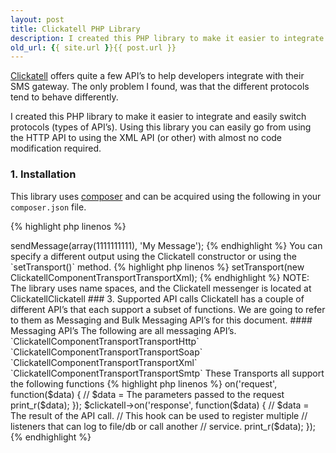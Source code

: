 ```yaml
---
layout: post
title: Clickatell PHP Library
description: I created this PHP library to make it easier to integrate and easily switch protocols (types of API’s). Using this library you can easily go from using the HTTP API to using the XML API (or other) with almost no code modification required.
old_url: {{ site.url }}{{ post.url }}
---
```


[Clickatell](http://www.clickatell.com) offers quite a few API’s to help developers integrate with their SMS gateway. The only problem I found, was that the different protocols tend to behave differently.

I created this PHP library to make it easier to integrate and easily switch protocols (types of API’s). Using this library you can easily go from using the HTTP API to using the XML API (or other) with almost no code modification required.

### 1. Installation

This library uses [composer](http://www.getcomposer.org/) and can be acquired using the following in your `composer.json` file.

{% highlight php linenos %}
<?php
{
    "require": {
        "arcturial/clickatell": "*"
    }
}
{% endhighlight %}

### 2. Usage

The Clickatell library allows you specify several ways to connect to Clickatell. The current ones supported are HTTP and XML. These connections are called ‘Transports’. The default transport is **HTTP**.

{% highlight php linenos %}
<?php
$clickatell = new Clickatell($username, $password, $apiID);
$clickatell->sendMessage(array(1111111111), 'My Message');
{% endhighlight %}

You can specify a different output using the Clickatell constructor or using the `setTransport()` method.

{% highlight php linenos %}
<?php
$clickatell = new Clickatell(
    $username,
    password,
    $apiID,
    Clickatell::TRANSPORT_XML
);

// OR
$clickatell = new Clickatell($username, $password, $apiID);
$clickatell->setTransport(new ClickatellComponentTransportTransportXml);
{% endhighlight %}

NOTE: The library uses name spaces, and the Clickatell messenger is located at ClickatellClickatell

### 3. Supported API calls

Clickatell has a couple of different API’s that each support a subset of functions. We are going to refer to them as Messaging and Bulk Messaging API’s for this document.

#### Messaging API’s

The following are all messaging API’s.

`ClickatellComponentTransportTransportHttp`

`ClickatellComponentTransportTransportSoap`

`ClickatellComponentTransportTransportXml`

`ClickatellComponentTransportTransportSmtp`

These Transports all support the following functions

{% highlight php linenos %}
<?php
sendMessage(array $to, string $message, $from = "", $callback = true);
getBalance();
queryMessage($apiMsgId);
routeCoverage($msisdn);
getMessageCharge($apiMsgId);
{% endhighlight %}

#### Bulk Messaging API’s

The following are bulk messaging API’s. The have only a limited number of functions and are more suited for bulk messaging. Since they aren’t processed in real time, these Transports do not return the same results as the normal messaging API’s.

`ClickatellComponentTransportTransportSMTP`

These Transports all support the following functions

{% highlight php linenos %}
<?php
sendMessage(array $to, string $message, $from = "", $callback = true);
{% endhighlight %}

### 4. Events

This library provides a couple of events to extend the ability of the API’s. Current support events are `request` and `response`.

Example:

{% highlight php linenos %}
<?php
use ClickatellClickatell;

$clickatell = new Clickatell('[username]', '[password]', [api_id], Clickatell::HTTP_API);

$clickatell->on('request', function($data) {
    // $data = The parameters passed to the request
    print_r($data);
});

$clickatell->on('response', function($data) {
    // $data = The result of the API call.

    // This hook can be used to register multiple
    // listeners that can log to file/db or call another
    // service.
    print_r($data);
});
{% endhighlight %}